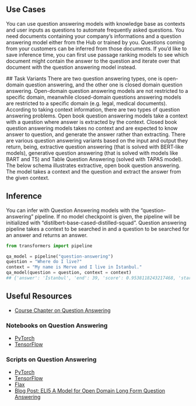 ## Use Cases

You can use question answering models with knowledge base as contexts and user inputs as questions to automate frequently asked questions. You need documents containing your company’s informations and a question answering model either from the Hub or trained by you. Questions coming from your customers can be inferred from those documents. If you’d like to save inference time, you can first use passage ranking models to see which document might contain the answer to the question and iterate over that document with the question answering model instead.

## Task Variants
There are two question answering types, one is open-domain question answering, and the other one is closed domain question answering. Open-domain question answering models are not restricted to a specific domain, meanwhile closed-domain questions answering models are restricted to a specific domain (e.g. legal, medical documents). According to taking context information, there are two types of question answering problems. Open book question answering models take a context with a question where answer is extracted by the context. Closed book question answering models takes no context and are expected to know answer to question, and generate the answer rather than extracting. There are various question answering variants based on the input and output they return, being, extractive question answering (that is solved with BERT-like models), generative question answering (that is solved with models like BART and T5) and Table Question Answering (solved with TAPAS model).
The below schema illustrates extractive, open book question answering. The model takes a context and the question and extract the answer from the given context.

## Inference

You can infer with Question Answering models with the “question-answering” pipeline. If no model checkpoint is given, the pipeline will be initialized with “distilbert-base-cased-distilled-squad”. Question answering pipeline takes a context to be searched in and a question to be searched for an answer and returns an answer.
```python
from transformers import pipeline

qa_model = pipeline("question-answering")
question = "Where do I live?"
context = "My name is Merve and I live in İstanbul."
qa_model(question = question, context = context)
## {'answer': 'İstanbul', 'end': 39, 'score': 0.9538118243217468, 'start': 31}
```


## Useful Resources
- [Course Chapter on Question Answering](https://huggingface.co/course/chapter7/7?fw=pt)
### Notebooks on Question Answering
- [PyTorch](https://github.com/huggingface/notebooks/blob/master/examples/question_answering.ipynb)
- [TensorFlow](https://github.com/huggingface/notebooks/blob/master/examples/token_classification-tf.ipynb)
### Scripts on Question Answering
- [PyTorch](https://github.com/huggingface/transformers/tree/master/examples/pytorch/question-answering)
- [TensorFlow](https://github.com/huggingface/transformers/tree/master/examples/tensorflow/question-answering)
- [Flax](https://github.com/huggingface/transformers/tree/master/examples/flax/question-answering)
- [Blog Post: ELI5 A Model for Open Domain Long Form Question Answering](https://yjernite.github.io/lfqa.html)